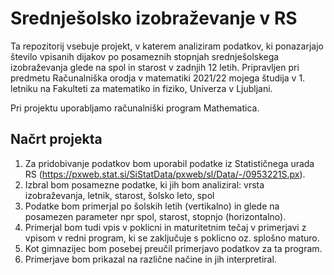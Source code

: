 # Srednješolsko izobraževanje v RS

Ta repozitorij vsebuje projekt, v katerem analiziram podatkov, ki ponazarjajo število vpisanih dijakov po posameznih stopnjah srednješolskega izobraževanja glede na spol in starost v zadnjih 12 letih. Pripravljen pri predmetu Računalniška orodja v matematiki 2021/22 mojega študija v 1. letniku na Fakulteti za matematiko in fiziko, Univerza v Ljubljani.

Pri projektu uporabljamo računalniški program Mathematica.

## Načrt projekta
1. Za pridobivanje podatkov bom uporabil podatke iz Statističnega urada RS (https://pxweb.stat.si/SiStatData/pxweb/sl/Data/-/0953221S.px).
2. Izbral bom posamezne podatke, ki jih bom analiziral: vrsta izobraževanja, letnik, starost, šolsko leto, spol
3. Podatke bom primerjal po šolskih letih (vertikalno) in glede na posamezen parameter npr spol, starost, stopnjo (horizontalno). 
4. Primerjal bom tudi vpis v poklicni in maturitetnim tečaj v primerjavi z vpisom v redni program, ki se zaključuje s poklicno oz. splošno maturo.
5. Kot gimnazijec bom posebej preučil primerjavo podatkov za ta program.
6. Primerjave bom prikazal na različne načine in jih interpretiral.


